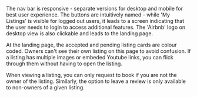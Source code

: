 The nav bar is responsive - separate versions for desktop and mobile for best user experience.
The buttons are intuitively named - while 'My Listings' is visible for logged out users, it leads to a screen indicating that the user needs to login to access additional features.
The 'Airbnb' logo on desktop view is also clickable and leads to the landing page.

At the landing page, the accepted and pending listing cards are colour coded. 
Owners can't see their own listing on this page to avoid confusion.
If a listing has multiple images or embeded Youtube links, you can flick through them without having to open the listing.

When viewing a listing, you can only request to book if you are not the owner of the listing. Similarly, the option to leave a review is only available to non-owners of a given listing.
